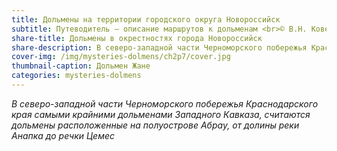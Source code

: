 ```yaml
---
title: Дольмены на территории городского округа Новороссийск
subtitle: Путеводитель — описание маршрутов к дольменам <br>© В.Н. Ковешников
share-title: Дольмены в окрестностях города Новороссийск
share-description: В северо-западной части Черноморского побережья Краснодарского края самыми крайними дольменами Западного Кавказа, считаются дольмены расположенные на полуострове Абрау, от долины реки Анапка до речки Цемес.
cover-img: /img/mysteries-dolmens/ch2p7/cover.jpg
thumbnail-caption: Дольмен Жане
categories: mysteries-dolmens
---
```

_В северо-западной части Черноморского побережья Краснодарского края самыми крайними дольменами Западного Кавказа, считаются дольмены расположенные на полуострове Абрау, от долины реки Анапка до речки Цемес_
